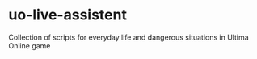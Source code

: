 uo-live-assistent
=================

Collection of scripts for everyday life and dangerous situations in Ultima Online game